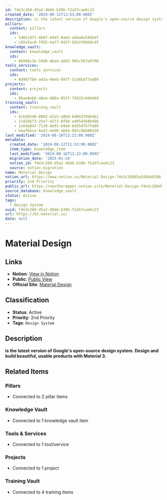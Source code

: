 ```yaml
---
id: f4e3c268-d5a2-4bbb-b39b-f2a5fcae6c23
created_date: '2024-08-12T11:53:00.000Z'
description: is the latest version of Google's open-source design system. Design and build beautiful, usable products with Material 3.
pillars:
  context: pillars
  ids: 
    - 5d02c8f1-4b07-4445-8ad3-ab8a6a586b4f
    - c65e5ac0-f455-4af7-9d37-92b3f00ddcdf
knowledge_vault:
  context: knowledge_vault
  ids:
    - 86996c3e-54d8-46a4-a893-965c567e9790
tools_services:
  context: tools_services
  ids:
    - 8d9877b6-a43a-46eb-897f-5cb8bdf7ad89
projects:
  context: projects
  ids:
    - 9bae0eb6-a8ea-480a-853f-75015c044d49
training_vault:
  context: training_vault
  ids:
    - bcbd6540-8903-42a5-a8b8-6d043704b4b1
    - 2142bbf3-25e7-4271-8f9d-a4954568b4d6
    - 1c64a047-7139-4e01-b9e8-bd554757fdd9
    - eeafbbce-8a42-4e96-ab64-8b5c0bb06e18
last_modified: '2024-08-16T13:22:00.000Z'
metadata:
  created_date: '2024-08-12T11:53:00.000Z'
  item_type: knowledge_item
  last_modified: '2024-08-16T13:22:00.000Z'
  migration_date: '2025-01-24'
  notion_id: f4e3c268-d5a2-4bbb-b39b-f2a5fcae6c23
  source: notion_migration
name: Material Design
notion_url: https://www.notion.so/Material-Design-f4e3c268d5a24bbbb39bf2a5fcae6c23
priority: 2nd Priority
public_url: https://neotherapper.notion.site/Material-Design-f4e3c268d5a24bbbb39bf2a5fcae6c23
source_database: knowledge_vault
status: Active
tags: 
  - Design System
uuid: f4e3c268-d5a2-4bbb-b39b-f2a5fcae6c23
url: https://m3.material.io/
date: null
---
```


# Material Design

## Links
- **Notion**: [View in Notion](https://www.notion.so/Material-Design-f4e3c268d5a24bbbb39bf2a5fcae6c23)
- **Public**: [Public View](https://neotherapper.notion.site/Material-Design-f4e3c268d5a24bbbb39bf2a5fcae6c23)
- **Official Site**: [Material Design](https://m3.material.io/)

## Classification
- **Status**: Active
- **Priority**: 2nd Priority
- **Tags**: `Design System`

## Description
**is the latest version of Google's open-source design system. Design and build beautiful, usable products with Material 3.**

## Related Items

### Pillars
- Connected to 2 pillar items

### Knowledge Vault
- Connected to 1 knowledge vault item

### Tools & Services
- Connected to 1 tool/service

### Projects
- Connected to 1 project

### Training Vault
- Connected to 4 training items